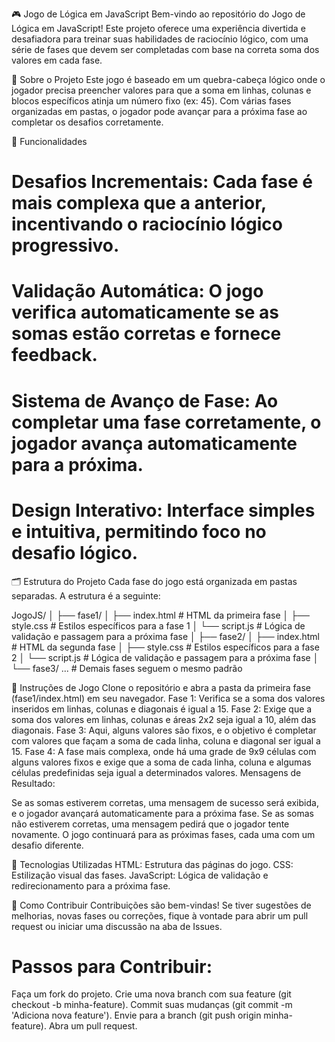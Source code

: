   🎮 Jogo de Lógica em JavaScript
  Bem-vindo ao repositório do Jogo de Lógica em JavaScript!
  Este projeto oferece uma experiência divertida e desafiadora para treinar suas habilidades de raciocínio lógico,
com uma série de fases que devem ser completadas com base na correta soma dos valores em cada fase.

  📜 Sobre o Projeto
  Este jogo é baseado em um quebra-cabeça lógico onde o jogador precisa preencher valores para que a soma em linhas,
colunas e blocos específicos atinja um número fixo (ex: 45). Com várias fases organizadas em pastas,
o jogador pode avançar para a próxima fase ao completar os desafios corretamente.

  🚀 Funcionalidades
# Desafios Incrementais: Cada fase é mais complexa que a anterior, incentivando o raciocínio lógico progressivo.
# Validação Automática: O jogo verifica automaticamente se as somas estão corretas e fornece feedback.
# Sistema de Avanço de Fase: Ao completar uma fase corretamente, o jogador avança automaticamente para a próxima.
# Design Interativo: Interface simples e intuitiva, permitindo foco no desafio lógico.

  🗂 Estrutura do Projeto
Cada fase do jogo está organizada em pastas separadas. A estrutura é a seguinte:

JogoJS/
│
├── fase1/
│   ├── index.html   # HTML da primeira fase
│   ├── style.css    # Estilos específicos para a fase 1
│   └── script.js    # Lógica de validação e passagem para a próxima fase
│
├── fase2/
│   ├── index.html   # HTML da segunda fase
│   ├── style.css    # Estilos específicos para a fase 2
│   └── script.js    # Lógica de validação e passagem para a próxima fase
│
└── fase3/ ...       # Demais fases seguem o mesmo padrão


📖 Instruções de Jogo
Clone o repositório e abra a pasta da primeira fase (fase1/index.html) em seu navegador.
Fase 1: Verifica se a soma dos valores inseridos em linhas, colunas e diagonais é igual a 15.
Fase 2: Exige que a soma dos valores em linhas, colunas e áreas 2x2 seja igual a 10, além das diagonais.
Fase 3: Aqui, alguns valores são fixos, e o objetivo é completar com valores que façam a soma de cada linha, coluna e diagonal ser igual a 15.
Fase 4: A fase mais complexa, onde há uma grade de 9x9 células com alguns valores fixos e exige que a soma de cada linha, coluna e algumas células predefinidas seja igual a determinados valores.
Mensagens de Resultado:

Se as somas estiverem corretas, uma mensagem de sucesso será exibida, e o jogador avançará automaticamente para a próxima fase.
Se as somas não estiverem corretas, uma mensagem pedirá que o jogador tente novamente.
O jogo continuará para as próximas fases, cada uma com um desafio diferente.


🔧 Tecnologias Utilizadas
HTML: Estrutura das páginas do jogo.
CSS: Estilização visual das fases.
JavaScript: Lógica de validação e redirecionamento para a próxima fase.


🌟 Como Contribuir
Contribuições são bem-vindas! Se tiver sugestões de melhorias, novas fases ou correções, fique à vontade para abrir um pull request ou iniciar uma discussão na aba de Issues.

# Passos para Contribuir:

Faça um fork do projeto.
Crie uma nova branch com sua feature (git checkout -b minha-feature).
Commit suas mudanças (git commit -m 'Adiciona nova feature').
Envie para a branch (git push origin minha-feature).
Abra um pull request.
